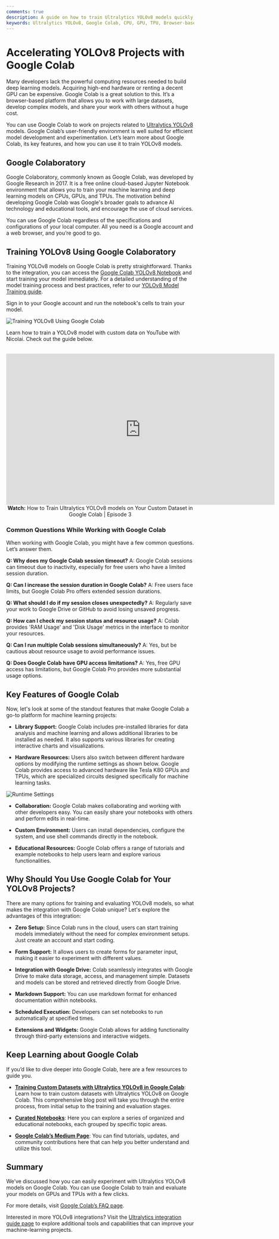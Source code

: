 ```yaml
---
comments: true
description: A guide on how to train Ultralytics YOLOv8 models quickly, perform data processing directly in your web browser, and collaborate with others using Google Colab.
keywords: Ultralytics YOLOv8, Google Colab, CPU, GPU, TPU, Browser-based, Hardware Acceleration, Machine Learning, Google Colaboratory
---
```


# Accelerating YOLOv8 Projects with Google Colab

Many developers lack the powerful computing resources needed to build deep learning models. Acquiring high-end hardware or renting a decent GPU can be expensive. Google Colab is a great solution to this. It’s a browser-based platform that allows you to work with large datasets, develop complex models, and share your work with others without a huge cost.

You can use Google Colab to work on projects related to [Ultralytics YOLOv8](https://github.com/ultralytics/ultralytics) models. Google Colab’s user-friendly environment is well suited for efficient model development and experimentation. Let’s learn more about Google Colab, its key features, and how you can use it to train YOLOv8 models.

## Google Colaboratory

Google Colaboratory, commonly known as Google Colab, was developed by Google Research in 2017. It is a free online cloud-based Jupyter Notebook environment that allows you to train your machine learning and deep learning models on CPUs, GPUs, and TPUs. The motivation behind developing Google Colab was Google's broader goals to advance AI technology and educational tools, and encourage the use of cloud services.

You can use Google Colab regardless of the specifications and configurations of your local computer. All you need is a Google account and a web browser, and you’re good to go.

## Training YOLOv8 Using Google Colaboratory

Training YOLOv8 models on Google Colab is pretty straightforward. Thanks to the integration, you can access the [Google Colab YOLOv8 Notebook](https://colab.research.google.com/github/ultralytics/ultralytics/blob/main/examples/tutorial.ipynb) and start training your model immediately. For a detailed understanding of the model training process and best practices, refer to our [YOLOv8 Model Training guide](../modes/train.md).

Sign in to your Google account and run the notebook's cells to train your model.

![Training YOLOv8 Using Google Colab](https://github.com/ultralytics/ultralytics/assets/25847604/71779530-619e-4518-aced-5d56e1e8eab3)

Learn how to train a YOLOv8 model with custom data on YouTube with Nicolai. Check out the guide below.

<p align="center">
  <br>
  <iframe loading="lazy" width="720" height="405" src="https://www.youtube.com/embed/LNwODJXcvt4?si=lB9UAc4hatSSEr2a"
    title="YouTube video player" frameborder="0"
    allow="accelerometer; autoplay; clipboard-write; encrypted-media; gyroscope; picture-in-picture; web-share"
    allowfullscreen>
  </iframe>
  <br>
  <strong>Watch:</strong> How to Train Ultralytics YOLOv8 models on Your Custom Dataset in Google Colab | Episode 3
</p>

### Common Questions While Working with Google Colab

When working with Google Colab, you might have a few common questions. Let’s answer them.

**Q: Why does my Google Colab session timeout?**
A: Google Colab sessions can timeout due to inactivity, especially for free users who have a limited session duration.

**Q: Can I increase the session duration in Google Colab?**
A: Free users face limits, but Google Colab Pro offers extended session durations.

**Q: What should I do if my session closes unexpectedly?**
A: Regularly save your work to Google Drive or GitHub to avoid losing unsaved progress.

**Q: How can I check my session status and resource usage?**
A: Colab provides 'RAM Usage' and 'Disk Usage' metrics in the interface to monitor your resources.

**Q: Can I run multiple Colab sessions simultaneously?**
A: Yes, but be cautious about resource usage to avoid performance issues.

**Q: Does Google Colab have GPU access limitations?**
A: Yes, free GPU access has limitations, but Google Colab Pro provides more substantial usage options.

## Key Features of Google Colab

Now, let's look at some of the standout features that make Google Colab a go-to platform for machine learning projects:

- **Library Support:** Google Colab includes pre-installed libraries for data analysis and machine learning and allows additional libraries to be installed as needed. It also supports various libraries for creating interactive charts and visualizations.

- **Hardware Resources:** Users also switch between different hardware options by modifying the runtime settings as shown below. Google Colab provides access to advanced hardware like Tesla K80 GPUs and TPUs, which are specialized circuits designed specifically for machine learning tasks.

![Runtime Settings](https://github.com/ultralytics/ultralytics/assets/25847604/89a71a81-2784-4182-ad53-f024807d1dcc)

- **Collaboration:** Google Colab makes collaborating and working with other developers easy. You can easily share your notebooks with others and perform edits in real-time.

- **Custom Environment:** Users can install dependencies, configure the system, and use shell commands directly in the notebook.

- **Educational Resources:** Google Colab offers a range of tutorials and example notebooks to help users learn and explore various functionalities.

## Why Should You Use Google Colab for Your YOLOv8 Projects?

There are many options for training and evaluating YOLOv8 models, so what makes the integration with Google Colab unique? Let's explore the advantages of this integration:

- **Zero Setup:** Since Colab runs in the cloud, users can start training models immediately without the need for complex environment setups. Just create an account and start coding.

- **Form Support:** It allows users to create forms for parameter input, making it easier to experiment with different values.

- **Integration with Google Drive:** Colab seamlessly integrates with Google Drive to make data storage, access, and management simple. Datasets and models can be stored and retrieved directly from Google Drive.

- **Markdown Support:** You can use markdown format for enhanced documentation within notebooks.

- **Scheduled Execution:** Developers can set notebooks to run automatically at specified times.

- **Extensions and Widgets:** Google Colab allows for adding functionality through third-party extensions and interactive widgets.

## Keep Learning about Google Colab

If you’d like to dive deeper into Google Colab, here are a few resources to guide you.

- **[Training Custom Datasets with Ultralytics YOLOv8 in Google Colab](https://www.ultralytics.com/blog/training-custom-datasets-with-ultralytics-yolov8-in-google-colab)**: Learn how to train custom datasets with Ultralytics YOLOv8 on Google Colab. This comprehensive blog post will take you through the entire process, from initial setup to the training and evaluation stages.

- **[Curated Notebooks](https://colab.google/notebooks/)**: Here you can explore a series of organized and educational notebooks, each grouped by specific topic areas.

- **[Google Colab’s Medium Page](https://medium.com/google-colab)**: You can find tutorials, updates, and community contributions here that can help you better understand and utilize this tool.

## Summary

We’ve discussed how you can easily experiment with Ultralytics YOLOv8 models on Google Colab. You can use Google Colab to train and evaluate your models on GPUs and TPUs with a few clicks.

For more details, visit [Google Colab’s FAQ page](https://research.google.com/colaboratory/intl/en-GB/faq.html).

Interested in more YOLOv8 integrations? Visit the [Ultralytics integration guide page](index.md) to explore additional tools and capabilities that can improve your machine-learning projects.
